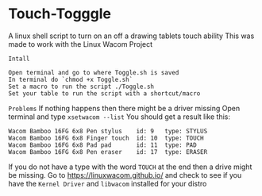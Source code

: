 # Touch-Togggle
A linux shell script to turn on an off a drawing tablets touch ability 
This was made to work with the Linux Wacom Project

`Intall`
```Download the Toggle.sh file
Open terminal and go to where Toggle.sh is saved
In terminal do `chmod +x Toggle.sh`
Set a macro to run the script ./Toggle.sh
Set your table to run the script with a shortcut/macro
```

`Problems`
If nothing happens then there might be a driver missing
Open terminal and type `xsetwacom --list`
You should get a result like this:
```
Wacom Bamboo 16FG 6x8 Pen stylus	id: 9	type: STYLUS    
Wacom Bamboo 16FG 6x8 Finger touch	id: 10	type: TOUCH     
Wacom Bamboo 16FG 6x8 Pad pad   	id: 11	type: PAD       
Wacom Bamboo 16FG 6x8 Pen eraser	id: 17	type: ERASER
```

If you do not have a type with the word `TOUCH` at the end then a drive might be missing.
Go to https://linuxwacom.github.io/ and check to see if you have the `Kernel Driver` and `libwacom` installed for your distro
